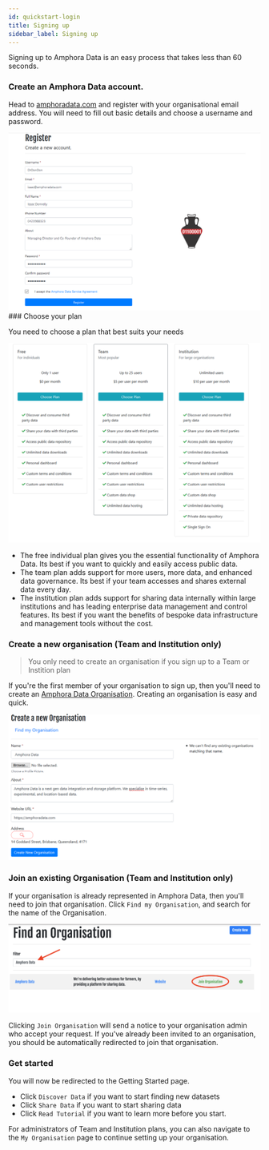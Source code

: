 ```yaml
---
id: quickstart-login
title: Signing up
sidebar_label: Signing up
---
```


Signing up to Amphora Data is an easy process that takes less than 60 seconds. 

### Create an Amphora Data account.

Head to [amphoradata.com](https://amphoradata.com) and register with your organisational email address. You will need to fill out basic details and choose a username and password.

<kbd>
<img src="../assets/screenshots/sign_up.png">
</kbd>
### Choose your plan

You need to choose a plan that best suits your needs

<kbd>
<img src="../assets/screenshots/plans.png">
</kbd>

* The free individual plan gives you the essential functionality of Amphora Data. Its best if you want to quickly and easily access public data.
* The team plan adds support for more users, more data, and enhanced data governance. Its best if your team accesses and shares external data every day. 
* The institution plan adds support for sharing data internally within large institutions and has leading enterprise data management and control features. Its best if you want the benefits of bespoke data infrastructure and management tools without the cost.


### Create a new organisation (Team and Institution only)
> You only need to create an organisation if you sign up to a Team or Instition plan

If you're the first member of your organisation to sign up, then you'll need to create an [Amphora Data Organisation](../models/organisation.md). Creating an organisation is easy and quick.

<kbd>
<img src=../assets/screenshots/new_organisation.png>
</kbd>

### Join an existing Organisation (Team and Institution only)

If your organisation is already represented in Amphora Data, then you'll need to join that organisation. Click `Find my Organisation`, and search for the name of the Organisation.

<kbd>
<img src=../assets/screenshots/join_organisation.png>
</kbd>

Clicking `Join Organisation` will send a notice to your organisation admin who accept your request. If you've already been invited to an organisation, you should be automatically redirected to join that organisation. 

### Get started

You will now be redirected to the Getting Started page. 
* Click `Discover Data` if you want to start finding new datasets
* Click `Share Data` if you want to start sharing data
* Click `Read Tutorial` if you want to learn more before you start.

For administrators of Team and Institution plans, you can also navigate to the `My Organisation` page to continue setting up your organisation.
